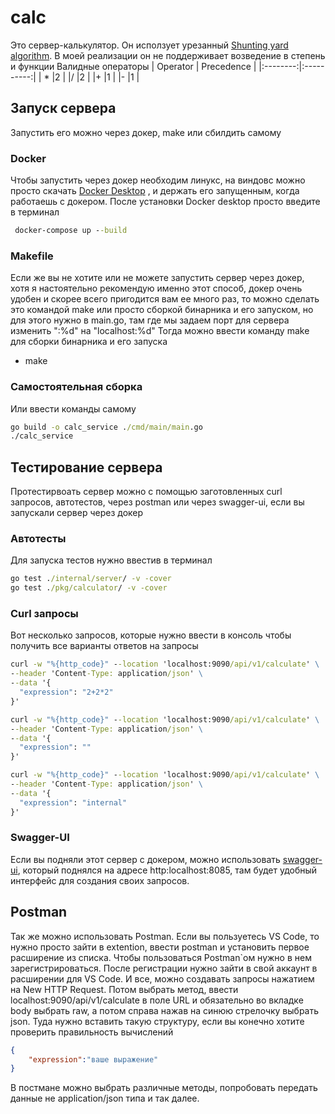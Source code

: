 # calc
Это сервер-калькулятор. Он исползует урезанный [Shunting yard algorithm](https://en.wikipedia.org/wiki/Shunting_yard_algorithm). В моей реализации он не поддерживает возведение в степень и функции
Валидные операторы 
| Operator | Precedence |
|:--------:|:----------:|
| *        |2           |
|/         |2           |
|+         |1           |
|-         |1           |
## Запуск сервера
Запустить его можно через докер, make или сбилдить самому
### Docker
Чтобы запустить через докер необходим линукс, на виндовс можно просто скачать [Docker Desktop](https://www.docker.com/get-started/) , и держать его запущенным, когда работаешь с докером. После установки Docker desktop просто введите в терминал  
```cmd
 docker-compose up --build
```
### Makefile
Если же вы не хотите или не можете запустить сервер через докер, хотя я настоятельно рекомендую именно этот способ, докер очень удобен и скорее всего пригодится вам ее много раз, то можно сделать это командой make или просто сборкой бинарника и его запуском, но для этого нужно в main.go, там где мы задаем порт для сервера изменить ":%d" на "localhost:%d"
Тогда можно ввести команду make для сборки бинарника и его запуска
- make 
### Самостоятельная сборка
Или ввести команды самому 
```cmd
go build -o calc_service ./cmd/main/main.go
./calc_service
```
## Тестирование сервера
Протестирвоать сервер можно с помощью заготовленных curl запросов, автотестов, через postman или через swagger-ui, если вы запускали сервер через докер
### Автотесты 
Для запуска тестов нужно ввестив в терминал
```cmd
go test ./internal/server/ -v -cover
go test ./pkg/calculator/ -v -cover
```
### Curl запросы
Вот несколько запросов, которые нужно ввести в консоль чтобы получить все варианты ответов на запросы
```cmd
curl -w "%{http_code}" --location 'localhost:9090/api/v1/calculate' \
--header 'Content-Type: application/json' \
--data '{
  "expression": "2+2*2"
}'

curl -w "%{http_code}" --location 'localhost:9090/api/v1/calculate' \
--header 'Content-Type: application/json' \
--data '{
  "expression": ""
}'

curl -w "%{http_code}" --location 'localhost:9090/api/v1/calculate' \
--header 'Content-Type: application/json' \
--data '{
  "expression": "internal"
}'
```
### Swagger-UI
Если вы подняли этот сервер с докером, можно использовать [swagger-ui](http://localhost:8085/), который поднялся на адресе http:localhost:8085, там будет удобный интерфейс для создания своих запросов. 
## Postman
Так же можно использовать Postman. Если вы пользуетесь VS Code, то нужно просто зайти в extention, ввести postman и установить первое расширение из списка. Чтобы пользоваться Postman`ом нужно в нем зарегистрироваться. После регистрации нужно зайти в свой аккаунт в расширении для VS Code. И все, можно создавать запросы нажатием на New HTTP Request. Потом выбрать метод, ввести localhost:9090/api/v1/calculate в поле URL и обязательно во вкладке body выбрать raw, а потом справа нажав на синюю стрелочку выбрать json. Туда нужно вставить такую структуру, если вы конечно хотите проверить правильность вычислений
```json
{  
    "expression":"ваше выражение"  
}  
```
В постмане можно выбрать различные методы, попробовать передать данные не application/json типа и так далее.






